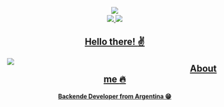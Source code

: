 <div id="header" align="center">
  <img src="https://media.giphy.com/media/VJ65NK5synjTaL4D0I/giphy.gif" width="300"/>
  
</div>
<div id="contactsUrl" align="center">
  <a href="https://www.linkedin.com/in/nicol%C3%A1s-uema-2539181aa" target="_blank">
     <img src="https://img.shields.io/badge/LinkedIn-blue?logo=linkedin&logoColor=white"
  <a/>
  <a href="https://www.instagram.com/nicolasuema/" target="_blank">
    <img src="https://img.shields.io/badge/Instagram-red?logo=Instagram&logoColor=white"
</div>
    
## Hello there! :v:

<img src="https://media.giphy.com/media/qgQUggAC3Pfv687qPC/giphy.gif" width="400" style="float: left; margin-right: 15px;" align="left"/>

## About me :fire:
#### Backende Developer from Argentina 😁

<div id="mainTech"
<img src="https://github.com/devicons/devicon/blob/master/icons/java/java-original-wordmark.svg" width="50"/>
</div>
